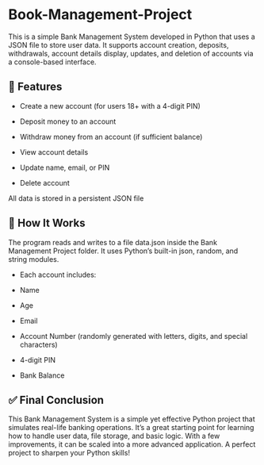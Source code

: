 # Book-Management-Project
This is a simple Bank Management System developed in Python that uses a JSON file to store user data. It supports account creation, deposits, withdrawals, account details display, updates, and deletion of accounts via a console-based interface.

## 🧠 Features
- Create a new account (for users 18+ with a 4-digit PIN)

- Deposit money to an account

- Withdraw money from an account (if sufficient balance)

- View account details

- Update name, email, or PIN

- Delete account

All data is stored in a persistent JSON file


## 🔧 How It Works
The program reads and writes to a file data.json inside the Bank Management Project folder. It uses Python’s built-in json, random, and string modules.

- Each account includes:

- Name

- Age

- Email

- Account Number (randomly generated with letters, digits, and special characters)

- 4-digit PIN

- Bank Balance
  
## ✅ Final Conclusion
This Bank Management System is a simple yet effective Python project that simulates real-life banking operations. It’s a great starting point for learning how to handle user data, file storage, and basic logic. With a few improvements, it can be scaled into a more advanced application. A perfect project to sharpen your Python skills!

